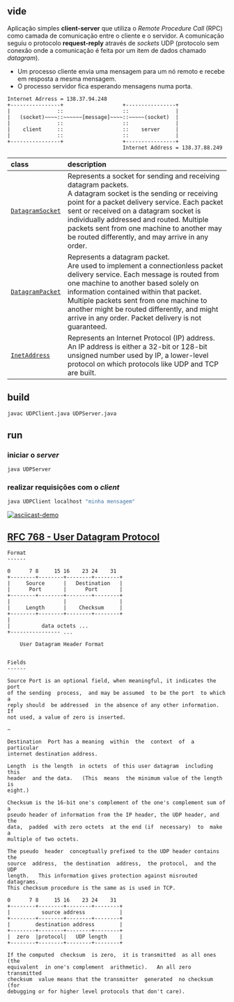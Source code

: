 ## vide

Aplicação simples **client-server** que utiliza o _Remote Procedure Call_ (RPC) como camada de comunicação entre o cliente e o servidor.
A comunicação seguiu o protocolo **request-reply** através de _sockets_ UDP (protocolo sem conexão onde a comunicação é feita por um item de dados chamado _datagram_).
- Um processo cliente envia uma mensagem para um nó remoto e recebe em resposta a mesma mensagem.
- O processo servidor fica esperando mensagens numa porta.

```
Internet Adrress = 138.37.94.248
+----------------+                   +----------------+
|               ::                   ::               |
|   (socket)~~~~::~~~~~~[message]~~~~::~~~~~(socket)  |
|               ::                   ::               |
|    client     ::                   ::    server     |
|               ::                   ::               |
+----------------+                   +----------------+
                                     Internet Address = 138.37.88.249
```

class | description
:-----|:------------
[`DatagramSocket`](https://docs.oracle.com/javase/8/docs/api/java/net/DatagramSocket.html) | Represents a socket for sending and receiving datagram packets.<br> A datagram socket is the sending or receiving point for a packet delivery service. Each packet sent or received on a datagram socket is individually addressed and routed. Multiple packets sent from one machine to another may be routed differently, and may arrive in any order.
[`DatagramPacket`](https://docs.oracle.com/javase/8/docs/api/java/net/DatagramPacket.html) | Represents a datagram packet.<br> Are used to implement a connectionless packet delivery service. Each message is routed from one machine to another based solely on information contained within that packet. Multiple packets sent from one machine to another might be routed differently, and might arrive in any order. Packet delivery is not guaranteed.
[`InetAddress`](https://docs.oracle.com/javase/8/docs/api/java/net/InetAddress.html) | Represents an Internet Protocol (IP) address. <br> An IP address is either a 32-bit or 128-bit unsigned number used by IP, a lower-level protocol on which protocols like UDP and TCP are built.


## build
```bash
javac UDPClient.java UDPServer.java
```

## run
### iniciar o _server_
```bash
java UDPServer
```

### realizar requisições com o _client_
```bash
java UDPClient localhost "minha mensagem"
```

[![asciicast-demo](https://asciinema.org/a/ySdNfB3mNcBZswqhVU4QoZ6CW.png)](https://asciinema.org/a/ySdNfB3mNcBZswqhVU4QoZ6CW)



## [RFC 768 - User Datagram Protocol](https://tools.ietf.org/html/rfc768)

```
Format
------

0      7 8     15 16    23 24    31
+--------+--------+--------+--------+
|     Source      |   Destination   |
|      Port       |      Port       |
+--------+--------+--------+--------+
|                 |                 |
|     Length      |    Checksum     |
+--------+--------+--------+--------+
|
|          data octets ...
+---------------- ...

    User Datagram Header Format


Fields
------

Source Port is an optional field, when meaningful, it indicates the port
of the sending  process,  and may be assumed  to be the port  to which a
reply should  be addressed  in the absence of any other information.  If
not used, a value of zero is inserted.

~

Destination  Port has a meaning  within  the  context  of  a  particular
internet destination address.

Length  is the length  in octets  of this user datagram  including  this
header  and the data.   (This  means  the minimum value of the length is
eight.)

Checksum is the 16-bit one's complement of the one's complement sum of a
pseudo header of information from the IP header, the UDP header, and the
data,  padded  with zero octets  at the end (if  necessary)  to  make  a
multiple of two octets.

The pseudo  header  conceptually prefixed to the UDP header contains the
source  address,  the destination  address,  the protocol,  and the  UDP
length.   This information gives protection against misrouted datagrams.
This checksum procedure is the same as is used in TCP.

0      7 8     15 16    23 24    31
+--------+--------+--------+--------+
|          source address           |
+--------+--------+--------+--------+
|        destination address        |
+--------+--------+--------+--------+
|  zero  |protocol|   UDP length    |
+--------+--------+--------+--------+

If the computed  checksum  is zero,  it is transmitted  as all ones (the
equivalent  in one's complement  arithmetic).   An all zero  transmitted
checksum  value means that the transmitter  generated  no checksum  (for
debugging or for higher level protocols that don't care).
```
